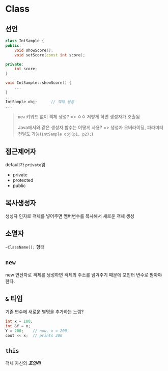 # Class
## 선언
```cpp
class IntSample {
public:
    void showScore();
    void setScore(const int score);

private:
    int score;
}

void IntSample::showScore() {
    ...
}
...
IntSample obj;		// 객체 생성
...
```

> `new` 키워드 없이 객체 생성? => ㅇㅇ 저렇게 하면 생성자가 호출됨
> 
> Java에서와 같은 생성자 함수는 어떻게 사용? => 생성자 오버라이딩, 파라미터 전달도 가능(`IntSample obj(p1, p2);`)

## 접근제어자
default가 `private`임
- private
- protected
- public

## 복사생성자
생성자 인자로 객체를 넣어주면 멤버변수를 복사해서 새로운 객체 생성

## 소멸자
`~ClassName();` 형태

## `new`
new 연산자로 객체를 생성하면 객체의 주소를 넘겨주기 때문에 포인터 변수로 받아야 한다.

## `&` 타입
기존 변수에 새로운 별명을 추가하는 느낌?
```cpp
int x = 100;
int &Y = x;
Y = 200;	// now, x = 200
cout << x;	// prints 200
```

## `this`
객체 자신의 ***포인터***
<!--stackedit_data:
eyJoaXN0b3J5IjpbLTEyNDg5NzE3MjUsMTM5OTE5MjExMSwxNz
E5NjU5MjEsODA4MTkwMTUzXX0=
-->